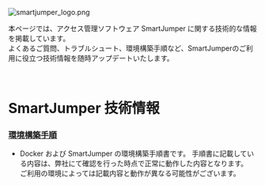 
![smartjumper_logo.png]()

本ページでは、アクセス管理ソフトウェア SmartJumper に関する技術的な情報を掲載しています。  
よくあるご質問、トラブルシュート、環境構築手順など、SmartJumperのご利用に役立つ技術情報を随時アップデートいたします。  

<br>

# SmartJumper 技術情報

### [環境構築手順](./contents/procedures.md)

- Docker および SmartJumper の環境構築手順書です。
手順書に記載している内容は、弊社にて確認を行った時点で正常に動作した内容となります。  
ご利用の環境によっては記載内容と動作が異なる可能性がございます。  
